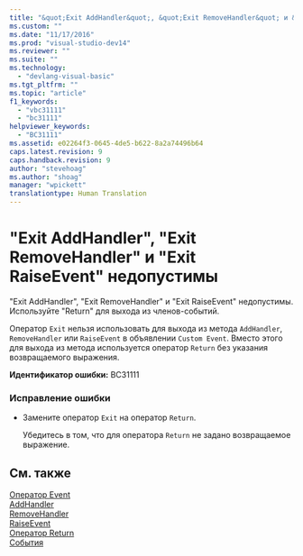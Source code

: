 ```yaml
---
title: "&quot;Exit AddHandler&quot;, &quot;Exit RemoveHandler&quot; и &quot;Exit RaiseEvent&quot; недопустимы | Microsoft Docs"
ms.custom: ""
ms.date: "11/17/2016"
ms.prod: "visual-studio-dev14"
ms.reviewer: ""
ms.suite: ""
ms.technology: 
  - "devlang-visual-basic"
ms.tgt_pltfrm: ""
ms.topic: "article"
f1_keywords: 
  - "vbc31111"
  - "bc31111"
helpviewer_keywords: 
  - "BC31111"
ms.assetid: e02264f3-0645-4de5-b622-8a2a74496b64
caps.latest.revision: 9
caps.handback.revision: 9
author: "stevehoag"
ms.author: "shoag"
manager: "wpickett"
translationtype: Human Translation
---
```

# &quot;Exit AddHandler&quot;, &quot;Exit RemoveHandler&quot; и &quot;Exit RaiseEvent&quot; недопустимы
"Exit AddHandler", "Exit RemoveHandler" и "Exit RaiseEvent" недопустимы. Используйте "Return" для выхода из членов\-событий.  
  
 Оператор `Exit` нельзя использовать для выхода из метода `AddHandler`, `RemoveHandler` или `RaiseEvent` в объявлении `Custom Event`. Вместо этого для выхода из метода используется оператор `Return` без указания возвращаемого выражения.  
  
 **Идентификатор ошибки:** BC31111  
  
### Исправление ошибки  
  
-   Замените оператор `Exit` на оператор `Return`.  
  
     Убедитесь в том, что для оператора `Return` не задано возвращаемое выражение.  
  
## См. также  
 [Оператор Event](../../visual-basic/language-reference/statements/event-statement.md)   
 [AddHandler](http://msdn.microsoft.com/ru-ru/fc464cf8-582c-48a6-a9c2-185c4c3d5ff8)   
 [RemoveHandler](http://msdn.microsoft.com/ru-ru/35c17f61-6e22-4b87-b6e1-3ed0c27a88a0)   
 [RaiseEvent](http://msdn.microsoft.com/ru-ru/7f765da0-5491-40b6-9ed5-24c98f9daad9)   
 [Оператор Return](../../visual-basic/language-reference/statements/return-statement.md)   
 [События](../../visual-basic/programming-guide/language-features/events/events.md)